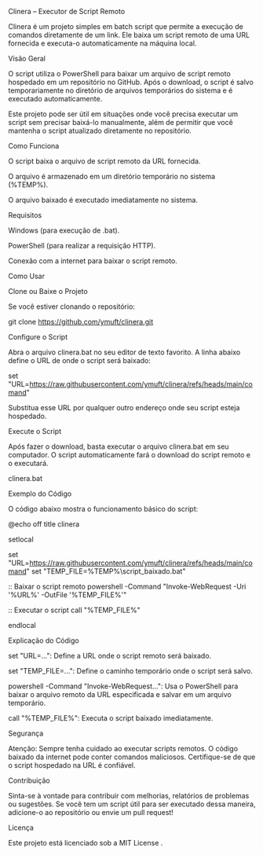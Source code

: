 Clinera – Executor de Script Remoto

Clinera é um projeto simples em batch script que permite a execução de comandos diretamente de um link. Ele baixa um script remoto de uma URL fornecida e executa-o automaticamente na máquina local.

Visão Geral

O script utiliza o PowerShell para baixar um arquivo de script remoto hospedado em um repositório no GitHub. Após o download, o script é salvo temporariamente no diretório de arquivos temporários do sistema e é executado automaticamente.

Este projeto pode ser útil em situações onde você precisa executar um script sem precisar baixá-lo manualmente, além de permitir que você mantenha o script atualizado diretamente no repositório.

Como Funciona

O script baixa o arquivo de script remoto da URL fornecida.

O arquivo é armazenado em um diretório temporário no sistema (%TEMP%).

O arquivo baixado é executado imediatamente no sistema.

Requisitos

Windows (para execução de .bat).

PowerShell (para realizar a requisição HTTP).

Conexão com a internet para baixar o script remoto.

Como Usar

Clone ou Baixe o Projeto

Se você estiver clonando o repositório:

git clone https://github.com/ymuft/clinera.git


Configure o Script

Abra o arquivo clinera.bat no seu editor de texto favorito. A linha abaixo define o URL de onde o script será baixado:

set "URL=https://raw.githubusercontent.com/ymuft/clinera/refs/heads/main/comand"


Substitua esse URL por qualquer outro endereço onde seu script esteja hospedado.

Execute o Script

Após fazer o download, basta executar o arquivo clinera.bat em seu computador. O script automaticamente fará o download do script remoto e o executará.

clinera.bat

Exemplo do Código

O código abaixo mostra o funcionamento básico do script:

@echo off
title clinera

setlocal

set "URL=https://raw.githubusercontent.com/ymuft/clinera/refs/heads/main/comand"
set "TEMP_FILE=%TEMP%\script_baixado.bat"

:: Baixar o script remoto
powershell -Command "Invoke-WebRequest -Uri '%URL%' -OutFile '%TEMP_FILE%'"

:: Executar o script
call "%TEMP_FILE%"

endlocal

Explicação do Código

set "URL=...": Define a URL onde o script remoto será baixado.

set "TEMP_FILE=...": Define o caminho temporário onde o script será salvo.

powershell -Command "Invoke-WebRequest...": Usa o PowerShell para baixar o arquivo remoto da URL especificada e salvar em um arquivo temporário.

call "%TEMP_FILE%": Executa o script baixado imediatamente.

Segurança

Atenção: Sempre tenha cuidado ao executar scripts remotos. O código baixado da internet pode conter comandos maliciosos. Certifique-se de que o script hospedado na URL é confiável.

Contribuição

Sinta-se à vontade para contribuir com melhorias, relatórios de problemas ou sugestões. Se você tem um script útil para ser executado dessa maneira, adicione-o ao repositório ou envie um pull request!

Licença

Este projeto está licenciado sob a MIT License
.
